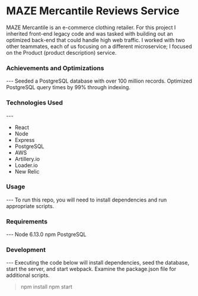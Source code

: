 
<h1>MAZE Mercantile Reviews Service</h1>

MAZE Mercantile is an e-commerce clothing retailer. For this project I inherited front-end legacy code and was tasked with building out an optimized back-end that could handle high web traffic. I worked with two other teammates, each of us focusing on a different microservice; I focused on the Product (product description) service.

<h3>Achievements and Optimizations</h3>
---
Seeded a PostgreSQL database with over 100 million records.
Optimized PostgreSQL query times by 99% through indexing.

<h3>Technologies Used</h3>
---
<ul>
  <li>React</li>
  <li>Node</li>
  <li>Express</li>
  <li>PostgreSQL</li>
  <li>AWS</li>
  <li>Artillery.io</li>
  <li>Loader.io</li>
  <li>New Relic</li>
</ul>

<h3>Usage</h3>
---
To run this repo, you will need to install dependencies and run appropriate scripts.

<h3>Requirements</h3>
---
Node 6.13.0
npm
PostgreSQL

<h3>Development</h3>
---
Executing the code below will install dependencies, seed the database, start the server, and start webpack. Examine the package.json file for additional scripts.

>npm install
>npm start

